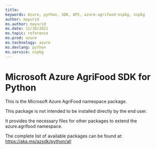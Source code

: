 ```yaml
---
title: 
keywords: Azure, python, SDK, API, azure-agrifood-nspkg, nspkg
author: mayurid
ms.author: mayurid
ms.date: 11/30/2021
ms.topic: reference
ms.prod: azure
ms.technology: azure
ms.devlang: python
ms.service: nspkg
---
```


# Microsoft Azure AgriFood SDK for Python

This is the Microsoft Azure AgriFood namespace package.

This package is not intended to be installed directly by the end user.

It provides the necessary files for other packages to extend the
azure.agrifood namespace.

The complete list of available packages can be found at:
https://aka.ms/azsdk/python/all

